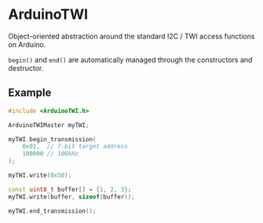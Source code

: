 # ArduinoTWI

Object-oriented abstraction around the standard I2C / TWI access functions on
Arduino.

`begin()` and `end()` are automatically managed through the constructors and
destructor.

## Example

```cpp
#include <ArduinoTWI.h>

ArduinoTWIMaster myTWI;

myTWI.begin_transmission(
	0x01,  // 7-bit target address
	100000 // 100kHz
);

myTWI.write(0x50);

const uint8_t buffer[] = {1, 2, 3};
myTWI.write(buffer, sizeof(buffer));

myTWI.end_transmission();
```
